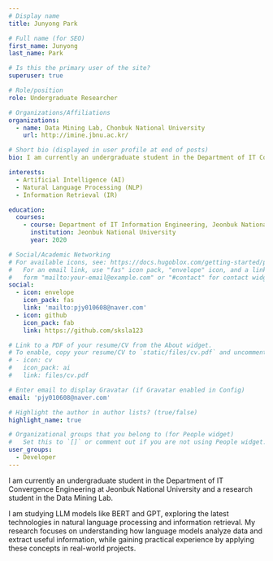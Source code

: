 ```yaml
---
# Display name
title: Junyong Park

# Full name (for SEO)
first_name: Junyong
last_name: Park

# Is this the primary user of the site?
superuser: true

# Role/position
role: Undergraduate Researcher

# Organizations/Affiliations
organizations:
  - name: Data Mining Lab, Chonbuk National University
    url: http://imine.jbnu.ac.kr/

# Short bio (displayed in user profile at end of posts)
bio: I am currently an undergraduate student in the Department of IT Convergence Engineering at Jeonbuk National University, with an interest in natural language processing.

interests:
  - Artificial Intelligence (AI)
  - Natural Language Processing (NLP)
  - Information Retrieval (IR)

education:
  courses:
    - course: Department of IT Information Engineering, Jeonbuk National University
      institution: Jeonbuk National University
      year: 2020

# Social/Academic Networking
# For available icons, see: https://docs.hugoblox.com/getting-started/page-builder/#icons
#   For an email link, use "fas" icon pack, "envelope" icon, and a link in the
#   form "mailto:your-email@example.com" or "#contact" for contact widget.
social:
  - icon: envelope
    icon_pack: fas
    link: 'mailto:pjy010608@naver.com'
  - icon: github
    icon_pack: fab
    link: https://github.com/sksla123

# Link to a PDF of your resume/CV from the About widget.
# To enable, copy your resume/CV to `static/files/cv.pdf` and uncomment the lines below.
# - icon: cv
#   icon_pack: ai
#   link: files/cv.pdf

# Enter email to display Gravatar (if Gravatar enabled in Config)
email: 'pjy010608@naver.com'

# Highlight the author in author lists? (true/false)
highlight_name: true

# Organizational groups that you belong to (for People widget)
#   Set this to `[]` or comment out if you are not using People widget.
user_groups:
  - Developer
---
```


I am currently an undergraduate student in the Department of IT Convergence Engineering at Jeonbuk National University and a research student in the Data Mining Lab.



I am studying LLM models like BERT and GPT, exploring the latest technologies in natural language processing and information retrieval. My research focuses on understanding how language models analyze data and extract useful information, while gaining practical experience by applying these concepts in real-world projects.



